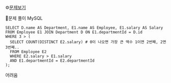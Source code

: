 ⚙[문제보기](https://leetcode.com/problems/department-top-three-salaries/)



🔎문제 풀이
MySQL
```MySQL
SELECT D.name AS Department, E1.name AS Employee, E1.salary AS Salary
FROM Employee E1 JOIN Department D ON E1.departmentId = D.id
WHERE 3 > (
  SELECT COUNT(DISTINCT E2.salary) # 0이 나오면 가장 큰 액수 1이면 2번째, 2면 3번째..
  FROM Employee E2
  WHERE E2.salary > E1.salary
  AND E1.departmentId = E2.departmentId 
);
```
어려움
